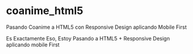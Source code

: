coanime_html5
=============

Pasando Coanime a HTML5 con Responsive Design aplicando Mobile First

Es Exactamente Eso, Estoy Pasando a HTML5 + Responsive Design aplicando 
mobile First
